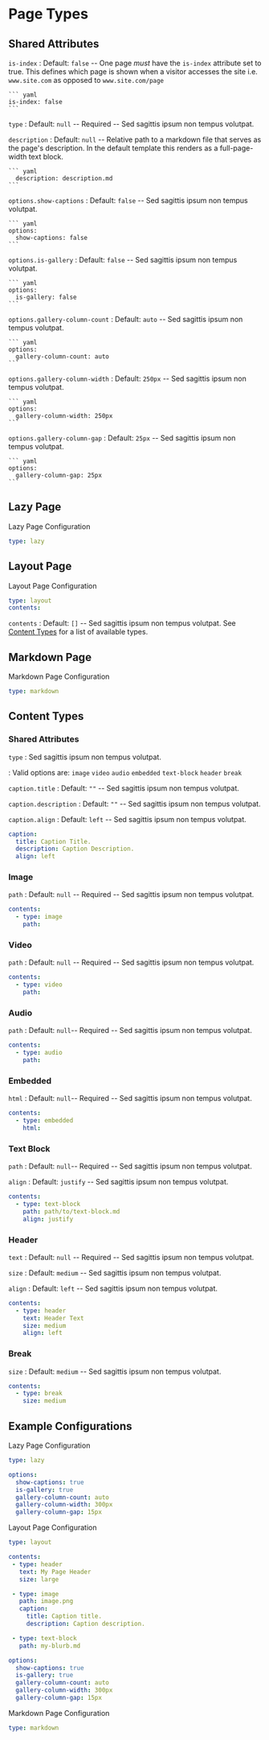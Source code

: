 # Page Types

## Shared Attributes

`is-index`
:   Default: `false` -- One page *must* have the `is-index` attribute set to true. This defines which page is shown when a visitor accesses the site i.e. `www.site.com` as opposed to `www.site.com/page`

    ``` yaml
    is-index: false
    ```

`type`
:   Default: `null` -- Required -- Sed sagittis ipsum non tempus volutpat.

`description`
:   Default: `null` -- Relative path to a markdown file that serves as the page's description. In the default template this renders as a full-page-width text block.

    ``` yaml
      description: description.md
    ```

`options.show-captions`
:   Default: `false` -- Sed sagittis ipsum non tempus volutpat.

    ``` yaml
    options:
      show-captions: false
    ```

`options.is-gallery`
:   Default: `false` -- Sed sagittis ipsum non tempus volutpat.

    ``` yaml
    options:
      is-gallery: false
    ```

`options.gallery-column-count`
:   Default: `auto` -- Sed sagittis ipsum non tempus volutpat.

    ``` yaml
    options:
      gallery-column-count: auto
    ```

`options.gallery-column-width`
:   Default: `250px` -- Sed sagittis ipsum non tempus volutpat.

    ``` yaml
    options:
      gallery-column-width: 250px
    ```

`options.gallery-column-gap`
:   Default: `25px` -- Sed sagittis ipsum non tempus volutpat.

    ``` yaml
    options:
      gallery-column-gap: 25px
    ```

## Lazy Page

Lazy Page Configuration

``` yaml
type: lazy
```

## Layout Page

Layout Page Configuration

``` yaml
type: layout
contents:
```

`contents`
:   Default: `[]` -- Sed sagittis ipsum non tempus volutpat. See [Content Types](#content-types) for a list of available types.

## Markdown Page

Markdown Page Configuration

``` yaml
type: markdown
```

## Content Types

### Shared Attributes

`type`
:   Sed sagittis ipsum non tempus volutpat.

:   Valid options are: `image` `video` `audio` `embedded` `text-block` `header` `break`

`caption.title`
:   Default: `""` -- Sed sagittis ipsum non tempus volutpat.

`caption.description`
:   Default: `""` -- Sed sagittis ipsum non tempus volutpat.

`caption.align`
:   Default: `left` -- Sed sagittis ipsum non tempus volutpat.

``` yaml
caption:
  title: Caption Title.
  description: Caption Description.
  align: left
```

### Image

`path`
:   Default: `null` -- Required -- Sed sagittis ipsum non tempus volutpat.

``` yaml
contents:
  - type: image
    path:
```

### Video

`path`
:   Default: `null` -- Required -- Sed sagittis ipsum non tempus volutpat.

``` yaml
contents:
  - type: video
    path:
```

### Audio

`path`
:   Default: `null`-- Required -- Sed sagittis ipsum non tempus volutpat.

``` yaml
contents:
  - type: audio
    path:
```

### Embedded

`html`
:   Default: `null`-- Required -- Sed sagittis ipsum non tempus volutpat.

``` yaml
contents:
  - type: embedded
    html:
```

### Text Block

`path`
:   Default: `null`-- Required -- Sed sagittis ipsum non tempus volutpat.

`align`
:   Default: `justify` -- Sed sagittis ipsum non tempus volutpat.

``` yaml
contents:
  - type: text-block
    path: path/to/text-block.md
    align: justify
```

### Header

`text`
:   Default: `null` -- Required -- Sed sagittis ipsum non tempus volutpat.

`size`
:   Default: `medium` -- Sed sagittis ipsum non tempus volutpat.

`align`
:   Default: `left` -- Sed sagittis ipsum non tempus volutpat.

``` yaml
contents:
  - type: header
    text: Header Text
    size: medium
    align: left
```

### Break

`size`
:   Default: `medium` -- Sed sagittis ipsum non tempus volutpat.

``` yaml
contents:
  - type: break
    size: medium
```

## Example Configurations

Lazy Page Configuration

``` yaml
type: lazy

options:
  show-captions: true
  is-gallery: true
  gallery-column-count: auto
  gallery-column-width: 300px
  gallery-column-gap: 15px
```

Layout Page Configuration

``` yaml
type: layout

contents:
 - type: header
   text: My Page Header
   size: large

 - type: image
   path: image.png
   caption:
     title: Caption title.
     description: Caption description.

 - type: text-block
   path: my-blurb.md

options:
  show-captions: true
  is-gallery: true
  gallery-column-count: auto
  gallery-column-width: 300px
  gallery-column-gap: 15px
```

Markdown Page Configuration

``` yaml
type: markdown
```
